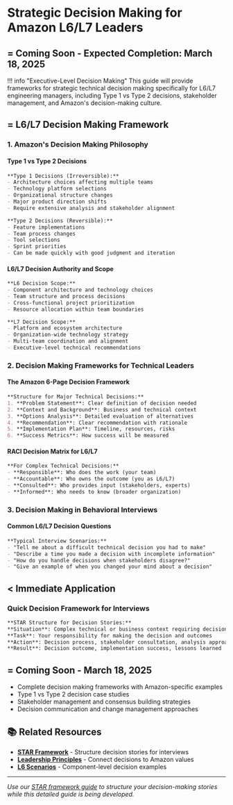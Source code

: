 # Strategic Decision Making for Amazon L6/L7 Leaders

## = Coming Soon - Expected Completion: March 18, 2025

!!! info "Executive-Level Decision Making"
    This guide will provide frameworks for strategic technical decision making specifically for L6/L7 engineering managers, including Type 1 vs Type 2 decisions, stakeholder management, and Amazon's decision-making culture.

## = L6/L7 Decision Making Framework

### 1. Amazon's Decision Making Philosophy

#### Type 1 vs Type 2 Decisions
```markdown
**Type 1 Decisions (Irreversible):**
- Architecture choices affecting multiple teams
- Technology platform selections
- Organizational structure changes
- Major product direction shifts
- Require extensive analysis and stakeholder alignment

**Type 2 Decisions (Reversible):**
- Feature implementations
- Team process changes
- Tool selections
- Sprint priorities
- Can be made quickly with good judgment and iteration
```

#### L6/L7 Decision Authority and Scope
```markdown
**L6 Decision Scope:**
- Component architecture and technology choices
- Team structure and process decisions
- Cross-functional project prioritization
- Resource allocation within team boundaries

**L7 Decision Scope:**
- Platform and ecosystem architecture
- Organization-wide technology strategy
- Multi-team coordination and alignment
- Executive-level technical recommendations
```

### 2. Decision Making Frameworks for Technical Leaders

#### The Amazon 6-Page Decision Framework
```markdown
**Structure for Major Technical Decisions:**
1. **Problem Statement**: Clear definition of decision needed
2. **Context and Background**: Business and technical context
3. **Options Analysis**: Detailed evaluation of alternatives
4. **Recommendation**: Clear recommendation with rationale
5. **Implementation Plan**: Timeline, resources, risks
6. **Success Metrics**: How success will be measured
```

#### RACI Decision Matrix for L6/L7
```markdown
**For Complex Technical Decisions:**
- **Responsible**: Who does the work (your team)
- **Accountable**: Who owns the outcome (you as L6/L7)
- **Consulted**: Who provides input (stakeholders, experts)
- **Informed**: Who needs to know (broader organization)
```

### 3. Decision Making in Behavioral Interviews

#### Common L6/L7 Decision Questions
```markdown
**Typical Interview Scenarios:**
- "Tell me about a difficult technical decision you had to make"
- "Describe a time you made a decision with incomplete information"
- "How do you handle decisions when stakeholders disagree?"
- "Give an example of when you changed your mind about a decision"
```

## < Immediate Application

### Quick Decision Framework for Interviews
```markdown
**STAR Structure for Decision Stories:**
**Situation**: Complex technical or business context requiring decision
**Task**: Your responsibility for making the decision and outcomes
**Action**: Decision process, stakeholder consultation, analysis approach
**Result**: Decision outcome, implementation success, lessons learned
```

## = Coming Soon - March 18, 2025
- Complete decision making frameworks with Amazon-specific examples
- Type 1 vs Type 2 decision case studies
- Stakeholder management and consensus building strategies
- Decision communication and change management approaches

## 📚 Related Resources
- **[STAR Framework](star-framework.md)** - Structure decision stories for interviews
- **[Leadership Principles](../fundamentals/leadership-principles.md)** - Connect decisions to Amazon values
- **[L6 Scenarios](l6-scenarios.md)** - Component-level decision examples

---

*Use our [STAR framework guide](star-framework.md) to structure your decision-making stories while this detailed guide is being developed.*